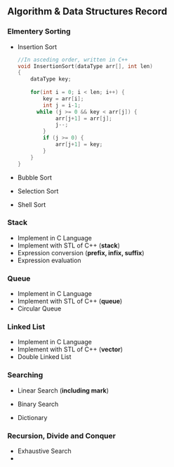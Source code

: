## Algorithm & Data Structures Record

###  Elmentery Sorting

- Insertion Sort

  ```c++
  //In asceding order, written in C++
  void InsertionSort(dataType arr[], int len)
  {
      dataType key;
      
      for(int i = 0; i < len; i++) {
          key = arr[i];
          int j = i-1;
  		while (j >= 0 && key < arr[j]) {
              arr[j+1] = arr[j];
              j--;
          }
          if (j >= 0) {
              arr[j+1] = key;
          }
      }
  }
  ```

  

- Bubble Sort

- Selection Sort

- Shell Sort

### Stack

- Implement in C Language
- Implement with STL of C++ (__stack__)
- Expression conversion (__prefix, infix, suffix__)
- Expression evaluation

### Queue

- Implement in C Language
- Implement with STL of C++ (__queue__)
- Circular Queue

### Linked List

- Implement in C Language
- Implement with STL of C++ (__vector__)
- Double Linked List

### Searching

- Linear Search (__including mark__)

- Binary Search
- Dictionary

### Recursion, Divide and Conquer

- Exhaustive Search
- 